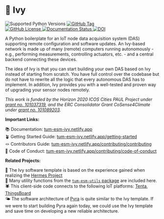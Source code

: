 # 🌱 Ivy

<img
  alt="Supported Python Versions"
  src="https://img.shields.io/python/required-version-toml?tomlFilePath=https%3A%2F%2Fraw.githubusercontent.com%2Ftum-esm%2Fivy%2Fmain%2Fpyproject.toml&label=Supported%20Python%20Versions&labelColor=0f172a&color=f43f5e"
  className="inline p-0 m-px mt-6"
/>
<a href="https://github.com/tum-esm/ivy/releases">
<img
  alt="GitHub Tag"
  src="https://img.shields.io/github/v/tag/tum-esm/ivy?sort=semver&style=flat&label=Latest%20Template%20Version&color=f43f5e&cacheSeconds=60&labelColor=0f172a"
  className="inline p-0 m-px mt-6"
/>
</a>
<br />
<a href="https://github.com/tum-esm/ivy/blob/main/LICENSE">
<img
  alt="GitHub License"
  src="https://img.shields.io/github/license/tum-esm/ivy?style=flat&label=License&labelColor=0f172a&color=4ade80&cacheSeconds=60"
  className="inline p-0 m-px"
/>
</a>
<a href="https://tum-esm-ivy.netlify.app/">
<img
    alt="Documentation Status"
    src="https://img.shields.io/website?url=https%3A%2F%2Ftum-esm-ivy.netlify.app%2F&up_message=online&up_color=4ade80&down_message=unavailable&down_color=f87171&label=Documentation&labelColor=0f172a&cacheSeconds=60"
    className="inline p-0 m-px"
  />
</a>
<a href="https://doi.org/10.21105/joss.08862">
<img
    alt="DOI"
    src="https://img.shields.io/badge/DOI-10.21105%2Fjoss.08862-0ea5e9?labelColor=0f172a&color=0ea5e9&cacheSeconds=60"
    className="inline p-0 m-px"
  />
</a>

A Python boilerplate for an IoT node data acquisition system (DAS) supporting remote configuration and software updates. An Ivy-based network is made up of many (remote) computers running autonomously - e.g., performing measurements, controlling actuators, etc. - and a central backend connecting these devices.

The idea of Ivy is that you can start building your own DAS based on Ivy instead of starting from scratch. You have full control over the codebase but do not have to rewrite all the logic that every autonomous DAS has to implement. In addition, Ivy provides you with a well-tested and proven way of upgrading your sensor nodes remotely.

_This work is funded by the Horizon 2020 ICOS Cities PAUL Project under [grant no. 101037319](https://cordis.europa.eu/project/id/101037319), and the ERC Consolidator Grant CoSense4Climate under [grant no. 101089203](https://cordis.europa.eu/project/id/101089203)._

**Important Links:**

📚 Documentation: [tum-esm-ivy.netlify.app](https://tum-esm-ivy.netlify.app/)<br/>
🪴 Getting Started Guide: [tum-esm-ivy.netlify.app/getting-started](https://tum-esm-ivy.netlify.app/getting-started)<br/>
🪢 Contributors Guide: [tum-esm-ivy.netlify.app/contributing/contributing](https://tum-esm-ivy.netlify.app/contributing/contributing)<br/>
🤝 Code of Conduct: [tum-esm-ivy.netlify.app/contributing/code-of-conduct](https://tum-esm-ivy.netlify.app/contributing/code-of-conduct)

**Related Projects:**

🪽 The Ivy software template is based on the experience gained when realizing the [Hermes Project](https://github.com/tum-esm/hermes)<br/>
🔨 Many utility functions from the [`tum-esm-utils` package](https://github.com/tum-esm/utils) are included here.<br/>
🕷️ This client-side code connects to the following IoT platforms: [Tenta](https://github.com/iterize/tenta), [ThingsBoard](https://thingsboard.io/)<br/>
🌤️ The software architecture of [Pyra](https://github.com/tum-esm/pyra) is quite similar to the Ivy template. If we were to start building Pyra again today, we could use the Ivy template and save time on developing a new reliable architecture.

